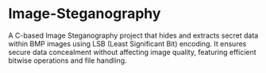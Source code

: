 # Image-Steganography
A C-based Image Steganography project that hides and extracts secret data within BMP images using LSB (Least Significant Bit) encoding. It ensures secure data concealment without affecting image quality, featuring efficient bitwise operations and file handling.
